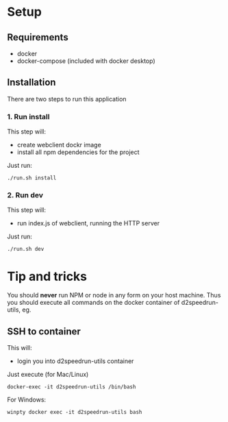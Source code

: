 # Setup
## Requirements
- docker
- docker-compose (included with docker desktop)

## Installation
There are two steps to run this application

### 1. Run install
This step will:
- create webclient dockr image
- install all npm dependencies for the project

Just run:
```
./run.sh install
```

### 2. Run dev
This step will:
- run index.js of webclient, running the HTTP server

Just run:
```
./run.sh dev
```

# Tip and tricks
You should **never** run NPM or node in any form on your host machine. Thus you should execute all commands on the docker container of d2speedrun-utils, eg.

## SSH to container
This will:
- login you into d2speedrun-utils container


Just execute (for Mac/Linux)
```
docker-exec -it d2speedrun-utils /bin/bash
```
For Windows:
```
winpty docker exec -it d2speedrun-utils bash
```
